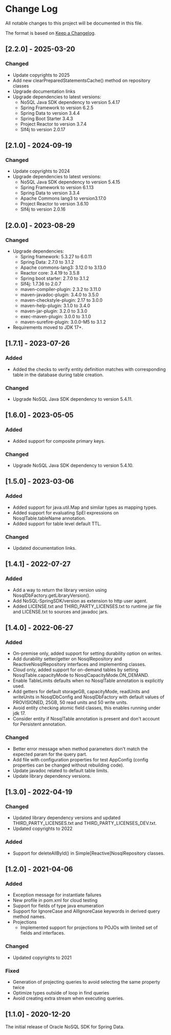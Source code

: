 # Change Log
All notable changes to this project will be documented in this file.

The format is based on [Keep a Changelog](http://keepachangelog.com/).

## [2.2.0] - 2025-03-20
### Changed
- Update copyrights to 2025
- Add new clearPreparedStatementsCache() method on repository classes
- Upgrade documentation links
- Upgrade dependencies to latest versions:
  - NoSQL Java SDK dependency to version 5.4.17
  - Spring Framework to version 6.2.5
  - Spring Data to version 3.4.4
  - Spring Boot Starter 3.4.3
  - Project Reactor to version 3.7.4
  - Slf4j to version 2.0.17

## [2.1.0] - 2024-09-19
### Changed
- Update copyrights to 2024
- Upgrade dependencies to latest versions:
  - NoSQL Java SDK dependency to version 5.4.15
  - Spring Framework to version 6.1.13
  - Spring Data to version 3.3.4
  - Apache Commons lang3 to version3.17.0
  - Project Reactor to version 3.6.10
  - Slf4j to version 2.0.16

## [2.0.0] - 2023-08-29
### Changed
- Upgrade dependencies:
  - Spring framework: 5.3.27 to 6.0.11
  - Spring Data: 2.7.0 to 3.1.2
  - Apache commons-lang3: 3.12.0 to 3.13.0
  - Reactor core: 3.4.19 to 3.5.8
  - Spring boot starter: 2.7.0 to 3.1.2
  - Slf4j: 1.7.36 to 2.0.7
  - maven-compiler-plugin: 2.3.2 to 3.11.0
  - maven-javadoc-plugin: 3.4.0 to 3.5.0
  - maven-checkstyle-plugin: 2.17 to 3.0.0
  - maven-help-plugin: 3.1.0 to 3.4.0
  - maven-jar-plugin: 3.2.0 to 3.3.0
  - exec-maven-plugin: 3.0.0 to 3.1.0
  - maven-surefire-plugin: 3.0.0-M5 to 3.1.2
- Requirements moved to JDK 17+.

## [1.7.1] - 2023-07-26
### Added
- Added the checks to verify entity definition matches with corresponding 
  table in the database during table creation.

### Changed
- Upgrade NoSQL Java SDK dependency to version 5.4.11.

## [1.6.0] - 2023-05-05
### Added
- Added support for composite primary keys.

### Changed
- Upgrade NoSQL Java SDK dependency to version 5.4.10.

## [1.5.0] - 2023-03-06
### Added
- Added support for java.util.Map and similar types as mapping types.
- Added support for evaluating SpEl expressions on NosqlTable.tableName annotation.
- Added support for table level default TTL.

### Changed
- Updated documentation links.

## [1.4.1] - 2022-07-27
### Added
- Add a way to return the library version using NosqlDbFactory.getLibraryVersion().
- Add NoSQL-SpringSDK/version as extension to http user agent.
- Added LICENSE.txt and THIRD_PARTY_LICENSES.txt to runtime jar file and LICENSE.txt to sources and javadoc jars.

## [1.4.0] - 2022-06-27
### Added
- On-premise only, added support for setting durability option on writes.
- Add durability setter/getter on NosqlRepository and ReactiveNosqlRepository interfaces and implementing classes.
- Cloud only, added support for on-demand tables by setting NosqlTable.capacityMode to NosqlCapacityMode.ON_DEMAND.
- Enable TableLimits defaults when no NosqlTable annotation is explicitly used.
- Add getters for default storageGB, capacityMode, readUnits and writeUnits in NosqlDbConfig and NosqlDbFactory with default values of PROVISIONED, 25GB, 50 read units and 50 write units.
- Avoid entity checking atomic field classes, this enables running under jdk 17.
- Consider entity if NosqlTable annotation is present and don't account for Persistent annotation.

### Changed
- Better error message when method parameters don't match the expected param for the query part.
- Add file with configuration properties for test AppConfig (config properties can be changed without rebuilding code).
- Update javadoc related to default table limits.
- Update library dependency versions.

## [1.3.0] - 2022-04-19
### Changed
- Updated library dependency versions and updated THIRD_PARTY_LICENSES.txt 
and THIRD_PARTY_LICENSES_DEV.txt.
- Updated copyrights to 2022

### Added
- Support for deleteAllById() in Simple[Reactive]NosqlRepository classes.

## [1.2.0] - 2021-04-06
### Added
- Exception message for instantiate failures
- New profile in pom.xml for cloud testing
- Support for fields of type java enumeration
- Support for IgnoreCase and AllIgnoreCase keywords in derived query method 
  names.
- Projections
  - Implemented support for projections to POJOs with limited set of fields 
    and interfaces.

### Changed
- Updated copyrights to 2021

### Fixed
- Generation of projecting queries to avoid selecting the same property twice
- Optimize types outside of loop in find queries
- Avoid creating extra stream when executing queries.

## [1.1.0] - 2020-12-20
The initial release of Oracle NoSQL SDK for Spring Data.
